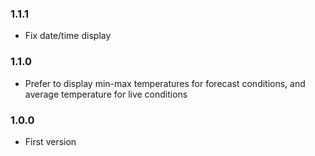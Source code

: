### 1.1.1
* Fix date/time display

### 1.1.0
* Prefer to display min-max temperatures for forecast conditions, and average temperature for live conditions

### 1.0.0
* First version
